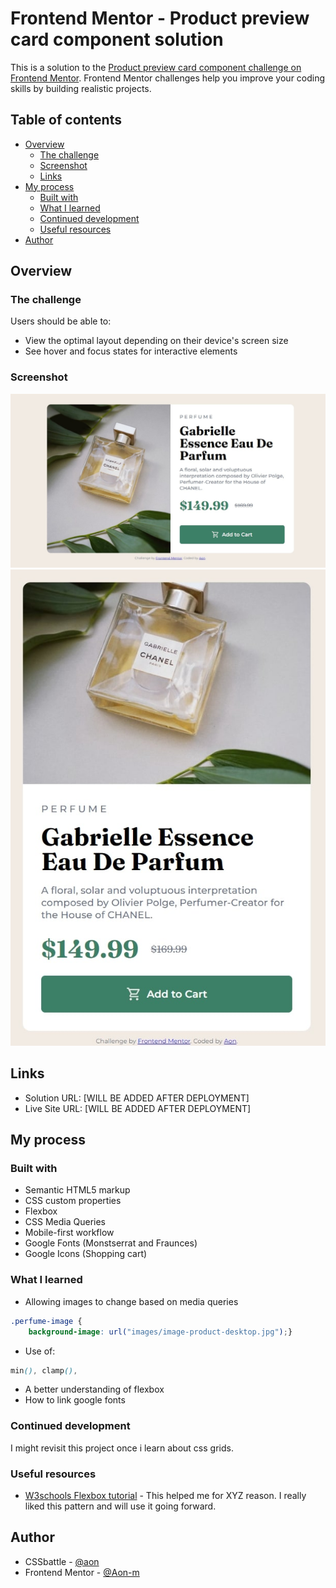 # Frontend Mentor - Product preview card component solution

This is a solution to the [Product preview card component challenge on Frontend Mentor](https://www.frontendmentor.io/challenges/product-preview-card-component-GO7UmttRfa). Frontend Mentor challenges help you improve your coding skills by building realistic projects. 

## Table of contents

- [Overview](#overview)
  - [The challenge](#the-challenge)
  - [Screenshot](#screenshot)
  - [Links](#links)
- [My process](#my-process)
  - [Built with](#built-with)
  - [What I learned](#what-i-learned)
  - [Continued development](#continued-development)
  - [Useful resources](#useful-resources)
- [Author](#author)


## Overview
### The challenge
Users should be able to:
- View the optimal layout depending on their device's screen size
- See hover and focus states for interactive elements

### Screenshot
![](./Desktop-preview.jpg)
![](./Mobile-preview.jpg)

## Links
- Solution URL: [WILL BE ADDED AFTER DEPLOYMENT]
- Live Site URL: [WILL BE ADDED AFTER DEPLOYMENT]

## My process
### Built with
- Semantic HTML5 markup
- CSS custom properties
- Flexbox
- CSS Media Queries
- Mobile-first workflow
- Google Fonts (Monstserrat and Fraunces)
- Google Icons (Shopping cart)

### What I learned
- Allowing images to change based on media queries
```css
.perfume-image {
    background-image: url("images/image-product-desktop.jpg");}
```
- Use of:
```css
min(), clamp(),
```
- A better understanding of flexbox
- How to link google fonts

### Continued development
I might revisit this project once i learn about css grids.

### Useful resources
- [W3schools Flexbox tutorial](https://www.w3schools.com/css/css3_flexbox.asp) - This helped me for XYZ reason. I really liked this pattern and will use it going forward.

## Author
- CSSbattle - [@aon](https://cssbattle.dev/player/aon)
- Frontend Mentor - [@Aon-m](https://www.frontendmentor.io/profile/Aon-m)
